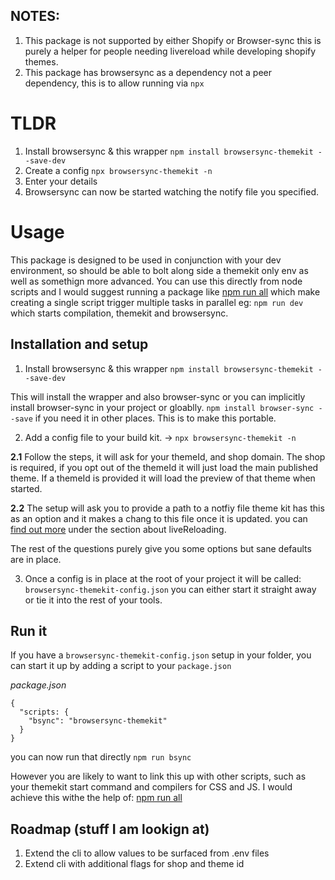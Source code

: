 ## NOTES: 

1. This package is not supported by either Shopify or Browser-sync this is purely a helper for people needing livereload while developing shopify themes. 
2. This package has browsersync as a dependency not a peer dependency, this is to allow running via `npx`

# TLDR
  1. Install browsersync & this wrapper `npm install browsersync-themekit --save-dev`
  2. Create a config `npx browsersync-themekit -n`
  3. Enter your details
  4. Browsersync can now be started watching the notify file you specified. 

# Usage

This package is designed to be used in conjunction with your dev environment, so should be able to bolt along side a themekit only env as well as somethign more advanced.
You can use this directly from node scripts and I would suggest running a package like [npm run all](https://www.npmjs.com/package/npm-run-all) which make creating a single 
script trigger multiple tasks in parallel eg: `npm run dev` which starts compilation, themekit and browsersync. 

## Installation and setup

1. Install browsersync & this wrapper `npm install browsersync-themekit --save-dev`

This will install the wrapper and also browser-sync or you can implicitly install browser-sync in your project or gloablly. `npm install browser-sync --save` if you need it in other places. 
This is to make this portable. 

2. Add a config file to your build kit. -> `npx browsersync-themekit -n`

  **2.1** Follow the steps, it will ask for your themeId, and shop domain. The shop is required, if you opt out of the themeId it will just load the main published theme. If a themeId is provided it will load the preview of that theme when started. 

  **2.2** The setup will ask you to provide a path to a notfiy file theme kit has this as an option and it makes a chang to this file once it is updated. you can [find out more](https://shopify.github.io/themekit/faq/) under the section about liveReloading.

  The rest of the questions purely give you some options but sane defaults are in place. 

3. Once a config is in place at the root of your project it will be called: `browsersync-themekit-config.json` you can either start it straight away or tie it into the rest of your tools. 

## Run it

If you have a `browsersync-themekit-config.json` setup in your folder, you can start it up by adding a script to your `package.json`

*package.json*

```
{
  "scripts: {
    "bsync": "browsersync-themekit"
  }
}
```
you can now run that directly `npm run bsync`

However you are likely to want to link this up with other scripts, such as your themekit start command and compilers for CSS and JS. 
I would achieve this withe the help of: [npm run all](https://www.npmjs.com/package/npm-run-all)


## Roadmap (stuff I am lookign at)

1. Extend the cli to allow values to be surfaced from .env files
2. Extend cli with additional flags for shop and theme id